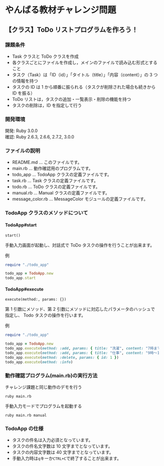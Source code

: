 # やんばる教材チャレンジ問題

## 【クラス】ToDo リストプログラムを作ろう！

### 課題条件

- Task クラスと ToDo クラスを作成
- 各クラスごとにファイルを作成し，メインのファイルで読み込む形式とすること
- タスク（Task）は「ID（id）」「タイトル（title）」「内容（content）」の 3 つの情報を持つ
- タスクの ID は 1 から順番に振られる（タスクが削除された場合も続きから ID を振る）
- ToDo リストは，タスクの追加・一覧表示・削除の機能を持つ
- タスクの削除は，ID を指定して行う

### 開発環境

開発: Ruby 3.0.0  
確認: Ruby 2.6.3, 2.6.6, 2.7.2, 3.0.0

### ファイルの説明

- README.md ... このファイルです。
- main.rb ... 動作確認用のプログラムです。
- todo_app ... TodoApp クラスの定義ファイルです。
- task.rb ... Task クラスの定義ファイルです。
- todo.rb ... ToDo クラスの定義ファイルです。
- manual.rb ... Manual クラスの定義ファイルです。
- message_color.rb ... MessageColor モジュールの定義ファイルです。

### TodoApp クラスのメソッドについて

#### TodoApp#start

`start()`

手動入力画面が起動し、対話式で ToDo タスクの操作を行うことが出来ます。

例  
```ruby
require "./todo_app"

todo_app = TodoApp.new
todo_app.start
```

#### TodoApp#execute

`execute(method:, params: {})`

第 1 引数にメソッド、第 2 引数にメソッドに対応したパラメータのハッシュで指定し、 Todo タスクの操作を行います。

例  
```ruby
require "./todo_app"

todo_app = TodoApp.new
todo_app.execute(method: :add, params: { title: "洗濯", content: "7時までに干し終える" })
todo_app.execute(method: :add, params: { title: "仕事", content: "9時〜18時" })
todo_app.execute(method: :delete, params: { id: 1 })
todo_app.execute(method: :info)
```

### 動作確認プログラム(main.rb)の実行方法

チャレンジ課題と同じ動作のデモを行う

`ruby main.rb`

手動入力モードでプログラムを起動する

`ruby main.rb manual`

### TodoApp の仕様

- タスクの件名は入力必須となっています。
- タスクの件名文字数は 10 文字までとなっています。
- タスクの内容文字数は 40 文字までとなっています。
- 手動入力時は`q`キーか`CTRL+C`で終了することが出来ます。
